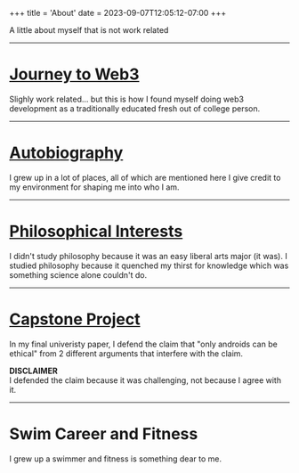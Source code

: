 +++
title = 'About'
date = 2023-09-07T12:05:12-07:00
+++

A little about myself that is not work related

----

# [Journey to Web3](../about/journey)
Slighly work related... but this is how I found myself doing web3 
development as a traditionally educated fresh out of college person.

----

# [Autobiography](../about/autobiography)
I grew up in a lot of places, all of which are mentioned here I give
credit to my environment for shaping me into who I am.

----

# [Philosophical Interests](../about/philosophical-interests)
I didn't study philosophy because it was an easy liberal arts major 
(it was). I studied philosophy because it quenched my thirst for 
knowledge which was something science alone couldn't do.

----

# [Capstone Project](/capstone.pdf)
In my final univeristy paper, I defend the claim that 
"only androids can be ethical" from 2 different arguments that interfere
with the claim.  

**DISCLAIMER**  
I defended the claim because it was challenging, not because I agree with it.

---- 

# Swim Career and Fitness
I grew up a swimmer and fitness is something dear to me.
